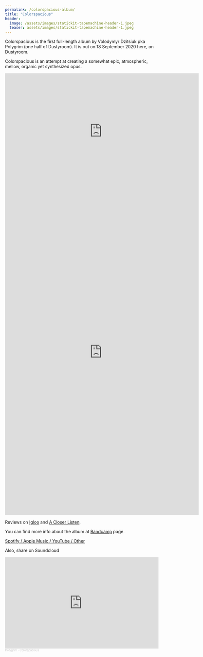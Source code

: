 ```yaml
---
permalink: /colorspacious-album/
title: "Colorspacious"
header:
  image: /assets/images/statickit-tapemachine-header-1.jpeg
  teaser: assets/images/statickit-tapemachine-header-1.jpeg
---
```


Colorspacious is the first full-length album by Volodymyr Dzitsiuk pka Polygrim (one half of Dustyroom). It is out on 18 September 2020 here, on Dustyroom.  

Colorspacious is an attempt at creating a somewhat epic, atmospheric, mellow, organic yet synthesized opus.  

<iframe src="https://open.spotify.com/embed/album/5mhT7EHENPIKl9lmcvV0Hy" width="636" height="380" frameborder="0" allowtransparency="true" allow="encrypted-media"></iframe>

<iframe style="border: 0; width: 636px; height: 1072px;" src="https://bandcamp.com/EmbeddedPlayer/album=445480109/size=large/bgcol=333333/linkcol=0f91ff/transparent=true/" seamless><a href="https://polygrim.bandcamp.com/album/colorspacious">Colorspacious by Polygrim</a></iframe>  

Reviews on [Igloo](https://igloomag.com/reviews/polygrim-colorspacious) and [A Closer Listen](https://acloserlisten.com/2020/09/17/polygrim-colorspacious/).  

You can find more info about the album at [Bandcamp](https://polygrim.bandcamp.com/album/colorspacious) page.  

[Spotify / Apple Music / YouTube / Other](https://distrokid.com/hyperfollow/polygrim/colorspacious)

Also, share on Soundcloud  
<iframe width="100%" height="300" scrolling="no" frameborder="no" allow="autoplay" src="https://w.soundcloud.com/player/?url=https%3A//api.soundcloud.com/playlists/1130726488&color=%23ff5500&auto_play=false&hide_related=false&show_comments=true&show_user=true&show_reposts=false&show_teaser=true&visual=true"></iframe><div style="font-size: 10px; color: #cccccc;line-break: anywhere;word-break: normal;overflow: hidden;white-space: nowrap;text-overflow: ellipsis; font-family: Interstate,Lucida Grande,Lucida Sans Unicode,Lucida Sans,Garuda,Verdana,Tahoma,sans-serif;font-weight: 100;"><a href="https://soundcloud.com/polygrim" title="Polygrim" target="_blank" style="color: #cccccc; text-decoration: none;">Polygrim</a> · <a href="https://soundcloud.com/polygrim/sets/colorspacious" title="Colorspacious" target="_blank" style="color: #cccccc; text-decoration: none;">Colorspacious</a></div>